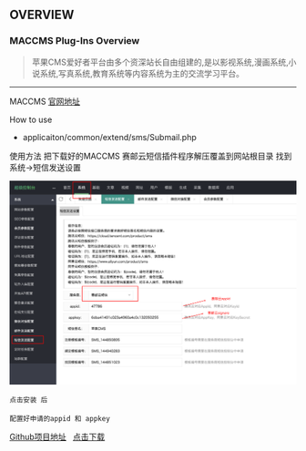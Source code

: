 ## OVERVIEW

### MACCMS Plug-Ins Overview

>苹果CMS爱好者平台由多个资深站长自由组建的,是以影视系统,漫画系统,小说系统,写真系统,教育系统等内容系统为主的交流学习平台。

------
MACCMS  [官网地址](http://www.maccms.cn/)


How to use

-	applicaiton/common/extend/sms/Submail.php

使用方法
    把下载好的MACCMS 赛邮云短信插件程序解压覆盖到网站根目录
    找到 系统->短信发送设置


![Submail](./markdown/1.png)

    点击安装 后

    配置好申请的appid 和 appkey
[Github项目地址](https://github.com/submail-developers/mac_sms)&nbsp;&nbsp;&nbsp;[点击下载](https://github.com/submail-developers/mac_sms/archive/master.zip)
